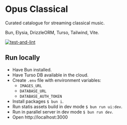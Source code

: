 # Opus Classical

Curated catalogue for streaming classical music.

Bun, Elysia, DrizzleORM, Turso, Tailwind, Vite.

[![test-and-lint](https://github.com/Droidion/opus-classical-elysia/actions/workflows/test.yml/badge.svg)](https://github.com/Droidion/opus-classical-elysia/actions/workflows/test.yml)

## Run locally

- Have Bun installed.
- Have Turso DB available in the cloud.
- Create `.env` file with environment variables:
  - `IMAGES_URL`
  - `DATABASE_URL`
  - `DATABASE_AUTH_TOKEN`
- Install packages `$ bun i`.
- Run statis assets build in dev mode `$ bun run ui:dev`.
- Run in parallel server in dev mode `$ bun run dev`.
- Open http://localhost:3000
